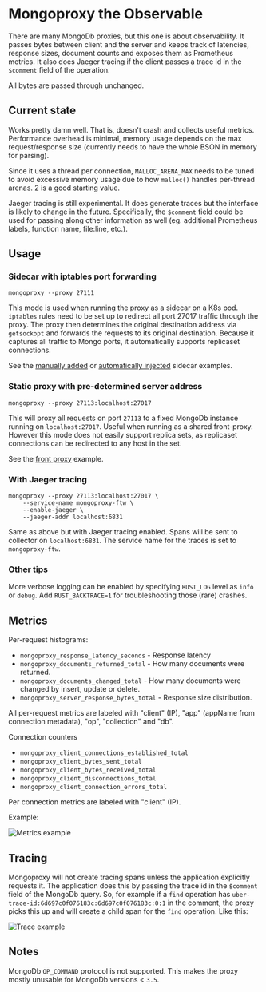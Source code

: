 # Mongoproxy the Observable
There are many MongoDb proxies, but this one is about observability. It passes bytes between client and the server and keeps track of latencies, response sizes, document counts and exposes them as Prometheus metrics. It also does Jaeger tracing if the client passes a trace id in the `$comment` field of the operation.

All bytes are passed through unchanged.

## Current state
Works pretty damn well. That is, doesn't crash and collects useful metrics. Performance overhead is minimal, memory usage depends on the max request/response size (currently needs to have the whole BSON in memory for parsing). 

Since it uses a thread per connection, `MALLOC_ARENA_MAX` needs to be tuned to avoid excessive memory usage due to how `malloc()` handles per-thread arenas. 2 is a good starting value.

Jaeger tracing is still experimental. It does generate traces but the interface is likely to change in the future. Specifically, the `$comment` field could be used for passing along other information as well (eg. additional Prometheus labels, function name, file:line, etc.).

## Usage

### Sidecar with iptables port forwarding
```
mongoproxy --proxy 27111
```

This mode is used when running the proxy as a sidecar on a K8s pod. `iptables` rules need to be set up to redirect all port 27017 traffic through the proxy. The proxy then determines the original destination address via `getsockopt` and forwards the requests to its original destination. Because it captures all traffic to Mongo ports, it automatically supports replicaset connections.

See the [manually added](examples/sidecar) or [automatically injected](examples/k8s-sidecar-injector) sidecar examples.

### Static proxy with pre-determined server address
```
mongoproxy --proxy 27113:localhost:27017
```
This will proxy all requests on port `27113` to a fixed MongoDb instance running on `localhost:27017`. Useful when running as a shared front-proxy. However this mode does not easily support replica sets, as replicaset connections can be redirected to any host in the set.

See the [front proxy](examples/front-proxy) example.

### With Jaeger tracing
```
mongoproxy --proxy 27113:localhost:27017 \
    --service-name mongoproxy-ftw \
    --enable-jaeger \
    --jaeger-addr localhost:6831
```

Same as above but with Jaeger tracing enabled. Spans will be sent to collector on `localhost:6831`. The service name for the traces is set to `mongoproxy-ftw`.

### Other tips
More verbose logging can be enabled by specifying `RUST_LOG` level as `info` or `debug`. Add `RUST_BACKTRACE=1` for troubleshooting those (rare) crashes.

## Metrics

Per-request histograms:
* `mongoproxy_response_latency_seconds` - Response latency
* `mongoproxy_documents_returned_total` - How many documents were returned.
* `mongoproxy_documents_changed_total` - How many documents were changed by insert, update or delete.
* `mongoproxy_server_response_bytes_total` - Response size distribution.

All per-request metrics are labeled with "client" (IP), "app" (appName from connection metadata), "op", "collection" and "db". 

Connection counters
* `mongoproxy_client_connections_established_total`
* `mongoproxy_client_bytes_sent_total`
* `mongoproxy_client_bytes_received_total`
* `mongoproxy_client_disconnections_total`
* `mongoproxy_client_connection_errors_total`

Per connection metrics are labeled with "client" (IP).

Example:

![Metrics example](https://github.com/mpihlak/mongoproxy/blob/master/img/metrics.png)

## Tracing
Mongoproxy will not create tracing spans unless the application explicitly requests it. The application does this by passing the trace id in the `$comment` field of the MongoDb query. So, for example if a `find` operation has `uber-trace-id:6d697c0f076183c:6d697c0f076183c:0:1` in the comment, the proxy picks this up and will create a child span for the `find` operation. Like this:

![Trace example](https://github.com/mpihlak/mongoproxy/blob/master/img/trace.png)

## Notes

MongoDb `OP_COMMAND` protocol is not supported. This makes the proxy mostly unusable for MongoDb versions < `3.5`.
